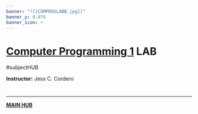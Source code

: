 ```yaml
---
banner: "![[COMPROGLABB.jpg]]"
banner_y: 0.876
banner_icon: ⌨️
---
```

# [Computer Programming 1](COMPROG11LEC.md) LAB
#subjectHUB

**Instructor:** Jess C. Cordero

# 
---
**[MAIN HUB](MAIN-BSIT.md)**